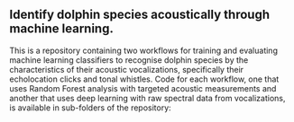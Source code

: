 ## Identify dolphin species acoustically through machine learning.

This is a repository containing two workflows for training and evaluating machine learning classifiers to recognise dolphin species by the characteristics of their acoustic vocalizations, specifically their echolocation clicks and  tonal whistles. Code for each workflow, one that uses Random Forest analysis with targeted acoustic measurements and another that uses deep learning with raw spectral data from vocalizations, is available in sub-folders of the repository:

